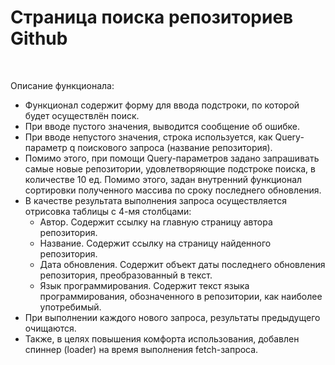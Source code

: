 <h1>Страница поиска репозиториев Github</h1>
<br>
<p>Описание функционала:</p>
<ul>
    <li>Функционал содержит форму для ввода подстроки, по которой будет осуществлён поиск.</li>
    <li>При вводе пустого значения, выводится сообщение об ошибке.</li>
    <li>При вводе непустого значения, строка используется, как Query-параметр q поискового запроса (название репозитория).</li>    
    <li>Помимо этого, при помощи Query-параметров задано запрашивать самые новые репозитории, удовлетворяющие подстроке поиска, в количестве 10 ед. Помимо этого, задан внутренний функционал сортировки полученного массива по сроку последнего обновления.</li>
    <li>В качестве результата выполнения запроса осуществляется отрисовка таблицы с 4-мя столбцами:
        <ul>
            <li>Автор. Содержит ссылку на главную страницу автора репозитория.</li>
            <li>Название. Содержит ссылку на страницу найденного репозитория.</li>
            <li>Дата обновления. Содержит объект даты последнего обновления репозитория, преобразованный в текст.</li>
            <li>Язык программирования. Содержит текст языка программирования, обозначенного в репозитории, как наиболее употребимый.</li>
        </ul>
    </li>
    <li>При выполнении каждого нового запроса, результаты предыдущего очищаются.</li>
    <li>Также, в целях повышения комфорта использования, добавлен спиннер (loader) на время выполнения fetch-запроса.</li>
</ul>
